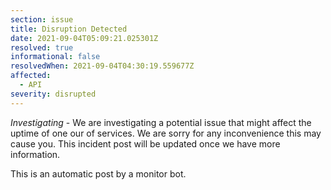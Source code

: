 ```yaml
---
section: issue
title: Disruption Detected
date: 2021-09-04T05:09:21.025301Z
resolved: true
informational: false
resolvedWhen: 2021-09-04T04:30:19.559677Z
affected:
  - API
severity: disrupted
---
```

*Investigating* - We are investigating a potential issue that might affect the uptime of one our of services. We are sorry for any inconvenience this may cause you. This incident post will be updated once we have more information.

This is an automatic post by a monitor bot.
        